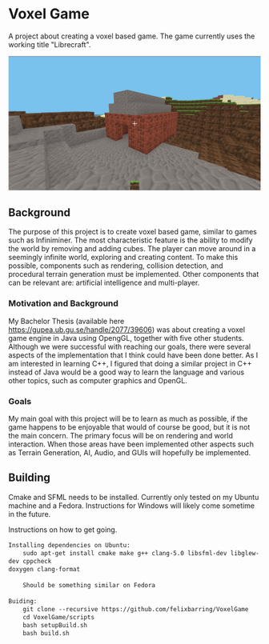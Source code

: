 
# Voxel Game

A project about creating a voxel based game.
The game currently uses the working title "Librecraft".

![alt tag](doc/images/house.png)

## Background

The purpose of this project is to create voxel based game, similar to
games such as Infiniminer. The most characteristic feature is the ability
to modify the world by removing and adding cubes. The player can move
around in a seemingly infinite world, exploring and creating content. To
make this possible, components such as rendering, collision detection, and
procedural terrain generation must be implemented. Other components
that can be relevant are: artificial intelligence and multi-player.

### Motivation and Background
My Bachelor Thesis (available here https://gupea.ub.gu.se/handle/2077/39606) 
was about creating a voxel game engine in Java using OpengGL, together
with five other students. Although we were successful with reaching our goals,
there were several aspects of the implementation that I think could have been
done better. As I am interested in learning C++, I figured that doing a similar
project in C++ instead of Java would be a good way to learn the language and
various other topics, such as computer graphics and OpenGL.

### Goals
My main goal with this project will be to learn as much as possible, if the game
happens to be enjoyable that would of course be good, but it is not the main
concern. The primary focus will be on rendering and world interaction. When
those areas have been implemented other aspects such as Terrain Generation,
AI, Audio, and GUIs will hopefully be implemented.

## Building

Cmake and SFML needs to be installed.
Currently only tested on my Ubuntu machine and a Fedora.
Instructions for Windows will likely come sometime in the future.

Instructions on how to get going.

```
Installing dependencies on Ubuntu:
	sudo apt-get install cmake make g++ clang-5.0 libsfml-dev libglew-dev cppcheck 
doxygen clang-format

	Should be something similar on Fedora

Buiding:
	git clone --recursive https://github.com/felixbarring/VoxelGame
	cd VoxelGame/scripts
	bash setupBuild.sh	
	bash build.sh
```
